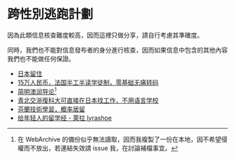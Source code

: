 # 跨性別逃跑計劃

因為此類信息核查難度較高，因而這裡只做分享，請自行考慮其準確度。

同時，我們也不能對信息發布者的身分進行核查，因而如果信息中包含的其他內容我們也不能做任何保證。

- [日本留住](https://web.archive.org/web/20230401174600/https://twitter.com/Wo__o__oW/status/1634532553905541120)
- [15万人民币，法国半工半读学徒制，零基础无痛转码](https://web.archive.org/web/20230402092659/https://twitter.com/honeydewmelon2/status/1642319207411986434)
- [简明澳润导论](https://radical-war-cdf.notion.site/cac7b5c4329c4ef7bcec1d5da4ec6457)[^1]
- [青北交浙復科大可直接在日本找工作，不用语言学校](https://web.archive.org/web/20230422091856/https://springwood.me/japan-visa-j-find/)
- [芬蘭技術學習，概率居留](https://web.archive.org/web/20230422162916/https://twitter.com/darren006612/status/1649396362088443904)
- [给年轻人的留学经 - 萊拉 lyrashoe](https://web.archive.org/web/20230830074412/https://mastodon.scot/@lyrashoe/110966698068703434)

[^1]: 在 WebArchive 的備份似乎無法讀取，因而我複製了一份在本地，因不希望侵權而不放出，若連結失效請 issue 我，在討論補檔事宜。
